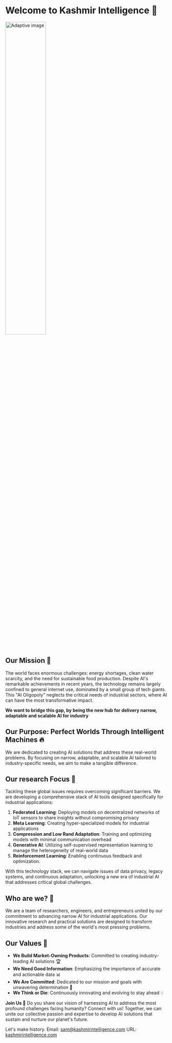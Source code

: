 # Welcome to Kashmir Intelligence 👋

<picture>
  <source media="(prefers-color-scheme: dark)" srcset="profile/images/Horizontal-Black-Invert.png">
  <source media="(prefers-color-scheme: light)" srcset="profile/images/Horizontal-Red.png">
  <img alt="Adaptive image" style="width: 50%; height: auto;">
</picture>

## Our Mission 🚀

The world faces enormous challenges: energy shortages, clean water scarcity, and the need for sustainable food production. Despite AI's remarkable achievements in recent years, the technology remains largely confined to general internet use, dominated by a small group of tech giants. This "AI Oligopoly" neglects the critical needs of industrial sectors, where AI can have the most transformative impact.

**We want to bridge this gap, by being the new hub for delivery narrow, adaptable and scalable AI for industry**

## Our Purpose: Perfect Worlds Through Intelligent Machines 🔥
We are dedicated to creating AI solutions that address these real-world problems. By focusing on narrow, adaptable, and scalable AI tailored to industry-specific needs, we aim to make a tangible difference.

## Our research Focus 🔎
Tackling these global issues requires overcoming significant barriers. We are developing a comprehensive stack of AI tools designed specifically for industrial applications:
1. **Federated Learning**: Deploying models on decentralized networks of IoT sensors to share insights without compromising privacy
2. **Meta Learning**: Creating hyper-specialized models for industrial applications
3. **Compression and Low Rand Adaptation**: Training and optimizing models with minimal communication overhead
4. **Generative AI**: Utilizing self-supervised representation learning to manage the heterogeneity of real-world data
5. **Reinforcement Learning**: Enabling continuous feedback and optimization.

With this technology stack, we can navigate issues of data privacy, legacy systems, and continuous adaptation, unlocking a new era of industrial AI that addresses critical global challenges.

## Who are we? 🤘

We are a team of researchers, engineers, and entrepreneurs united by our commitment to advancing narrow AI for industrial applications. Our innovative research and practical solutions are designed to transform industries and address some of the world's most pressing problems.

## Our Values 🧭
- **We Build Market-Owning Products**: Committed to creating industry-leading AI solutions 🏆
- **We Need Good Information**: Emphasizing the importance of accurate and actionable data 📊
- **We Are Committed**: Dedicated to our mission and goals with unwavering determination 💪
- **We Think or Die**: Continuously innovating and evolving to stay ahead 💡


**Join Us 🤙**
Do you share our vision of harnessing AI to address the most profound challenges facing humanity? Connect with us! Together, we can unite our collective passion and expertise to develop AI solutions that sustain and nurture our planet's future.


Let's make history.
Email: [sam@kashmirintelligence.com](mailto:sam@kashmirintelligence.com)
URL: [kashmirintelligence.com](https://www.kashmirintelligence.com)

